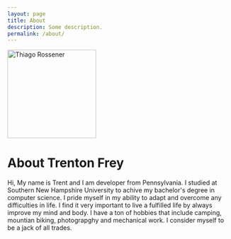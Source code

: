 ```yaml
---
layout: page
title: About
description: Some description.
permalink: /about/
---
```


<img class="img-rounded" src="/assets/img/uploads/DSC08330.png" alt="Thiago Rossener" width="200">

# About Trenton Frey

Hi, My name is Trent and I am developer from Pennsylvania. I studied at Southern New Hampshire University to achive my bachelor's degree in computer science. I pride myself in my ability to adapt and overcome any difficulties in life. I find it very important to live a fulfilled life by always improve my mind and body. I have a ton of hobbies that include camping, mountian biking, photograpghy and mechanical work. I consider myself to be a jack of all trades. 
